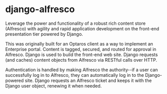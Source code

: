 # django-alfresco
Leverage the power and functionality of a robust rich content store (Alfresco) with agility and rapid application development on the front-end presentation tier powered by Django.

This was originally built for an Optaros client as a way to implement an Enterprise portal. Content is tagged, secured, and routed for approval in Alfresco. Django is used to build the front-end web site. Django requests (and caches) content objects from Alfresco via RESTful calls over HTTP.

Authentication is handled by making Alfresco the authority--if a user can successfully log in to Alfresco, they can automatically log in to the Django-powered site. Django requests an Alfresco ticket and keeps it with the Django user object, renewing it when needed. 
